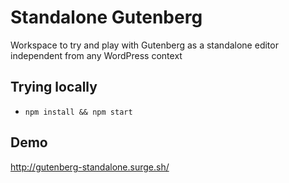 # Standalone Gutenberg

Workspace to try and play with Gutenberg as a standalone editor independent from any WordPress context

## Trying locally

* `npm install && npm start`

## Demo

http://gutenberg-standalone.surge.sh/
